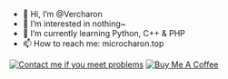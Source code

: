 - 👋 Hi, I’m @Vercharon
- 👀 I’m interested in nothing~
- 🌱 I’m currently learning Python, C++ & PHP
- 📫 How to reach me: microcharon.top

<a href="https://t.me/microcharon"><img alt="Contact me if you meet problems" src="https://img.shields.io/badge/Contact-Telegram-blue?style=flat&logo=telegram"></a> <a href="https://www.paypal.com/paypalme/microcharon"><img alt="Buy Me A Coffee" src="https://img.shields.io/badge/Support-PayPal-blue?style=flat&logo=paypal"></a>

<!---
 * Vercharon/Vercharon is a ✨ special ✨ repository because its `README.md` (this file) appears on your GitHub profile.
 * You can click the Preview link to take a look at your changes.
 *
 * README for Microcharon
 *
 * @author Microcharon
 * @version 1.0
 * @link http://microcharon.top
 --->
